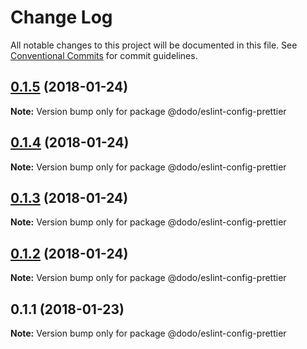 # Change Log

All notable changes to this project will be documented in this file.
See [Conventional Commits](https://conventionalcommits.org) for commit guidelines.

<a name="0.1.5"></a>
## [0.1.5](/compare/@dodo/eslint-config-prettier@0.1.4...@dodo/eslint-config-prettier@0.1.5) (2018-01-24)




**Note:** Version bump only for package @dodo/eslint-config-prettier

<a name="0.1.4"></a>
## [0.1.4](/compare/@dodo/eslint-config-prettier@0.1.3...@dodo/eslint-config-prettier@0.1.4) (2018-01-24)




**Note:** Version bump only for package @dodo/eslint-config-prettier

<a name="0.1.3"></a>
## [0.1.3](/compare/@dodo/eslint-config-prettier@0.1.2...@dodo/eslint-config-prettier@0.1.3) (2018-01-24)




**Note:** Version bump only for package @dodo/eslint-config-prettier

<a name="0.1.2"></a>
## [0.1.2](/compare/@dodo/eslint-config-prettier@0.1.1...@dodo/eslint-config-prettier@0.1.2) (2018-01-24)




**Note:** Version bump only for package @dodo/eslint-config-prettier

<a name="0.1.1"></a>
## 0.1.1 (2018-01-23)




**Note:** Version bump only for package @dodo/eslint-config-prettier
